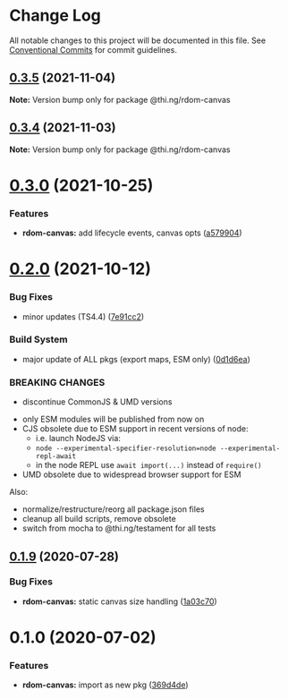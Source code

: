 # Change Log

All notable changes to this project will be documented in this file.
See [Conventional Commits](https://conventionalcommits.org) for commit guidelines.

## [0.3.5](https://github.com/thi-ng/umbrella/compare/@thi.ng/rdom-canvas@0.3.4...@thi.ng/rdom-canvas@0.3.5) (2021-11-04)

**Note:** Version bump only for package @thi.ng/rdom-canvas





## [0.3.4](https://github.com/thi-ng/umbrella/compare/@thi.ng/rdom-canvas@0.3.3...@thi.ng/rdom-canvas@0.3.4) (2021-11-03)

**Note:** Version bump only for package @thi.ng/rdom-canvas





# [0.3.0](https://github.com/thi-ng/umbrella/compare/@thi.ng/rdom-canvas@0.2.4...@thi.ng/rdom-canvas@0.3.0) (2021-10-25)


### Features

* **rdom-canvas:** add lifecycle events, canvas opts ([a579904](https://github.com/thi-ng/umbrella/commit/a5799040ae6244ffe2695623f400962285cc5df0))





# [0.2.0](https://github.com/thi-ng/umbrella/compare/@thi.ng/rdom-canvas@0.1.60...@thi.ng/rdom-canvas@0.2.0) (2021-10-12)


### Bug Fixes

* minor updates (TS4.4) ([7e91cc2](https://github.com/thi-ng/umbrella/commit/7e91cc2b20371d6969f29ec40393d64efb3d9375))


### Build System

* major update of ALL pkgs (export maps, ESM only) ([0d1d6ea](https://github.com/thi-ng/umbrella/commit/0d1d6ea9fab2a645d6c5f2bf2591459b939c09b6))


### BREAKING CHANGES

* discontinue CommonJS & UMD versions

- only ESM modules will be published from now on
- CJS obsolete due to ESM support in recent versions of node:
  - i.e. launch NodeJS via:
  - `node --experimental-specifier-resolution=node --experimental-repl-await`
  - in the node REPL use `await import(...)` instead of `require()`
- UMD obsolete due to widespread browser support for ESM

Also:
- normalize/restructure/reorg all package.json files
- cleanup all build scripts, remove obsolete
- switch from mocha to @thi.ng/testament for all tests






##  [0.1.9](https://github.com/thi-ng/umbrella/compare/@thi.ng/rdom-canvas@0.1.8...@thi.ng/rdom-canvas@0.1.9) (2020-07-28)

###  Bug Fixes

- **rdom-canvas:** static canvas size handling ([1a03c70](https://github.com/thi-ng/umbrella/commit/1a03c70e3e9fe6c8b096f78084dc590102d96893))

#  0.1.0 (2020-07-02)

###  Features

- **rdom-canvas:** import as new pkg ([369d4de](https://github.com/thi-ng/umbrella/commit/369d4de29c0b0c1ff3092126902f1835ac61870e))
